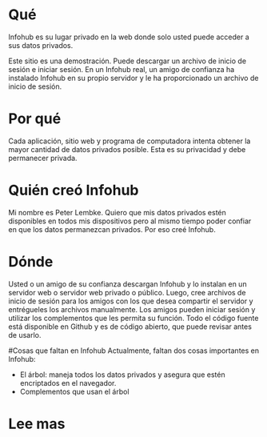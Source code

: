 # Qué
Infohub es su lugar privado en la web donde solo usted puede acceder a sus datos privados.

Este sitio es una demostración. Puede descargar un archivo de inicio de sesión e iniciar sesión. En un Infohub real, un amigo de confianza ha instalado Infohub en su propio servidor y le ha proporcionado un archivo de inicio de sesión.

# Por qué
Cada aplicación, sitio web y programa de computadora intenta obtener la mayor cantidad de datos privados posible. Esta es su privacidad y debe permanecer privada.

# Quién creó Infohub
Mi nombre es Peter Lembke. Quiero que mis datos privados estén disponibles en todos mis dispositivos pero al mismo tiempo poder confiar en que los datos permanezcan privados. Por eso creé Infohub.

# Dónde
Usted o un amigo de su confianza descargan Infohub y lo instalan en un servidor web o servidor web privado o público. Luego, cree archivos de inicio de sesión para los amigos con los que desea compartir el servidor y entrégueles los archivos manualmente. Los amigos pueden iniciar sesión y utilizar los complementos que les permita su función. Todo el código fuente está disponible en Github y es de código abierto, que puede revisar antes de usarlo.

#Cosas que faltan en Infohub
Actualmente, faltan dos cosas importantes en Infohub:

* El árbol: maneja todos los datos privados y asegura que estén encriptados en el navegador.
* Complementos que usan el árbol

# Lee mas
